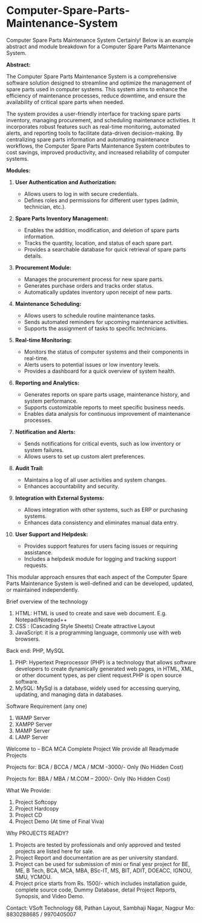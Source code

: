 # Computer-Spare-Parts-Maintenance-System
Computer Spare Parts Maintenance System
Certainly! Below is an example abstract and module breakdown for a Computer Spare Parts Maintenance System.

**Abstract:**

The Computer Spare Parts Maintenance System is a comprehensive software solution designed to streamline and optimize the management of spare parts used in computer systems. This system aims to enhance the efficiency of maintenance processes, reduce downtime, and ensure the availability of critical spare parts when needed.

The system provides a user-friendly interface for tracking spare parts inventory, managing procurement, and scheduling maintenance activities. It incorporates robust features such as real-time monitoring, automated alerts, and reporting tools to facilitate data-driven decision-making. By centralizing spare parts information and automating maintenance workflows, the Computer Spare Parts Maintenance System contributes to cost savings, improved productivity, and increased reliability of computer systems.

**Modules:**

1. **User Authentication and Authorization:**
   - Allows users to log in with secure credentials.
   - Defines roles and permissions for different user types (admin, technician, etc.).

2. **Spare Parts Inventory Management:**
   - Enables the addition, modification, and deletion of spare parts information.
   - Tracks the quantity, location, and status of each spare part.
   - Provides a searchable database for quick retrieval of spare parts details.

3. **Procurement Module:**
   - Manages the procurement process for new spare parts.
   - Generates purchase orders and tracks order status.
   - Automatically updates inventory upon receipt of new parts.

4. **Maintenance Scheduling:**
   - Allows users to schedule routine maintenance tasks.
   - Sends automated reminders for upcoming maintenance activities.
   - Supports the assignment of tasks to specific technicians.

5. **Real-time Monitoring:**
   - Monitors the status of computer systems and their components in real-time.
   - Alerts users to potential issues or low inventory levels.
   - Provides a dashboard for a quick overview of system health.

6. **Reporting and Analytics:**
   - Generates reports on spare parts usage, maintenance history, and system performance.
   - Supports customizable reports to meet specific business needs.
   - Enables data analysis for continuous improvement of maintenance processes.

7. **Notification and Alerts:**
   - Sends notifications for critical events, such as low inventory or system failures.
   - Allows users to set up custom alert preferences.

8. **Audit Trail:**
   - Maintains a log of all user activities and system changes.
   - Enhances accountability and security.

9. **Integration with External Systems:**
   - Allows integration with other systems, such as ERP or purchasing systems.
   - Enhances data consistency and eliminates manual data entry.

10. **User Support and Helpdesk:**
    - Provides support features for users facing issues or requiring assistance.
    - Includes a helpdesk module for logging and tracking support requests.

This modular approach ensures that each aspect of the Computer Spare Parts Maintenance System is well-defined and can be developed, updated, or maintained independently.

Brief overview of the technology
1.	HTML: HTML is used to create and save web document. E.g. Notepad/Notepad++
2.	CSS : (Cascading Style Sheets) Create attractive Layout
3.	JavaScript: it is a programming language, commonly use with web browsers.

Back end: PHP, MySQL
1.	PHP: Hypertext Preprocessor (PHP) is a technology that allows software developers to create dynamically generated web pages, in HTML, XML, or other document types, as per client request.PHP is open source software.
2.	MySQL: MySql is a database, widely used for accessing querying, updating, and managing data in databases.

Software Requirement (any one)
1.	WAMP Server
2.	XAMPP Server
3.	MAMP Server
4.	LAMP Server

Welcome to – BCA MCA Complete Project
We provide all Readymade Projects 

Projects for: BCA / BCCA / MCA / MCM -3000/- Only (No Hidden Cost) 

Projects for: BBA / MBA / M.COM – 2000/- Only (No Hidden Cost) 

What We Provide: 
1. Project Softcopy 
2. Project Hardcopy 
3. Project CD 
4. Project Demo (At time of Final Viva) 

Why PROJECTS READY? 
1. Projects are tested by professionals and only approved and tested projects are listed here for sale. 
2. Project Report and documentation are as per university standard. 
3. Project can be used for submission of mini or final yesr project for BE, ME, B Tech, BCA, MCA, MBA, BSc-IT, MS, BIT, ADIT, DOEACC, IGNOU, SMU, YCMOU. 
4. Project price starts from Rs. 1500/- which includes installation guide, complete source code, Dummy Database, detail Project Reports, Synopsis, and Video Demo. 

Contact: 
VSoft Technology 
68, Pathan Layout, Sambhaji Nagar, Nagpur 
Mo: 8830288685 / 9970405007
